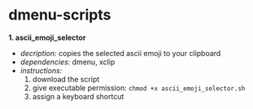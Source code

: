 # dmenu-scripts

**1. ascii_emoji_selector** 
- _decription:_ copies the selected ascii emoji to your clipboard 
- _dependencies:_ dmenu, xclip
- _instructions:_ 
  1. download the script
  2. give executable permission: `chmod +x ascii_emoji_selector.sh`
  3. assign a keyboard shortcut 
